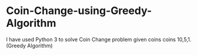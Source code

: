 # Coin-Change-using-Greedy-Algorithm
I have used Python 3 to solve Coin Change problem given coins coins 10,5,1.(Greedy Algorithm)
